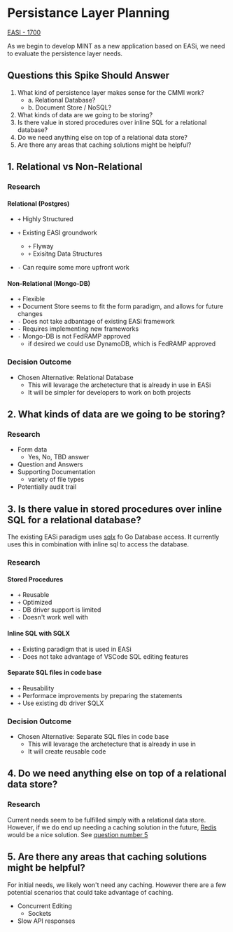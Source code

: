 # Persistance Layer Planning

[EASI - 1700](https://jiraent.cms.gov/browse/EASI-1700)

As we begin to develop MINT as a new application based on EASi, we need to evaluate the persistence layer needs.

## Questions this Spike Should Answer
1. What kind of persistence layer makes sense for the CMMI work?
    * a.   Relational Database?
    * b. Document Store / NoSQL?
2.  What kinds of data are we going to be storing? 
3. Is there value in stored procedures over inline SQL for a relational database?
4. Do we need anything else on top of a relational data store?
5. Are there any areas that caching solutions might be helpful?



## 1.  Relational vs Non-Relational

### Research
#### Relational (Postgres)
* `+` Highly Structured
* `+` Existing EASI groundwork
  * `+` Flyway
  * `+` Exisitng Data Structures

* `-` Can require some more upfront work

 #### Non-Relational (Mongo-DB)
*  `+` Flexible
*  `+` Document Store seems to fit the form paradigm, and allows for future changes
* `-` Does not take adbantage of existing EASi framework
* `-` Requires implementing new frameworks
* `-` Mongo-DB is not FedRAMP approved
  * if  desired we could use DynamoDB, which is FedRAMP approved

### Decision Outcome
* Chosen Alternative: Relational Database
   * This will levarage the archetecture that is already in use in EASi
   * It will be simpler for developers to work on both projects


## 2.  What kinds of data are we going to be storing? 

### Research
* Form data
  * Yes, No, TBD answer
* Question and Answers
* Supporting Documentation
  * variety of file types
* Potentially audit trail


 ## 3. Is there value in stored procedures over inline SQL for a relational database?

The existing EASi paradigm uses [sqlx](https://github.com/CMSgov/easi-app/blob/master/docs/adr/0017-go-orm.md) fo Go Database access. It currently uses this in combination with inline sql to access the database.
 ### Research
 #### Stored Procedures

* `+` Reusable
* `+` Optimized
* `-` DB driver support is limited
* `-` Doesn't work well with

#### Inline SQL with SQLX

* `+` Existing paradigm that is used in EASi 
* `-` Does not take advantage of VSCode SQL editing features

 #### Separate SQL files in code base
 * `+` Reusability
 * `+` Performace improvements by preparing the statements
 * `+` Use existing db driver SQLX

### Decision Outcome
* Chosen Alternative: Separate SQL files in code base
   * This will levarage the archetecture that is already in use in 
   * It will create reusable code




## 4. Do we need anything else on top of a relational data store?

 ### Research
  
  Current needs seem to be fulfilled simply with a relational data store. However, if we do end up needing a caching solution in the future, [Redis](https://redis.io/) would be a nice solution. See [question number 5](##5.-Are-there-any-areas-that-caching-solutions-might-be-helpful?)


## 5. Are there any areas that caching solutions might be helpful?  
For initial needs, we likely won't need any caching. However there are a few potential scenarios that could take advantage of caching. 
* Concurrent Editing
  * Sockets
* Slow API responses